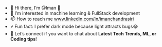 - 👋 Hi there, I’m @Iman  🫡
- 👀 I’m interested in machine learning & FullStack development 
- 📫 How to reach me www.linkedin.com/in/imanchandrasiri
- ⚡ Fun fact: I prefer dark mode because light attracts bugs😂
- 💬 Let’s connect if you want to chat about **Latest Tech Trends, ML, or Coding tips**!
<!---
Iman0810/Iman0810 is a ✨ special ✨ repository because its `README.md` (this file) appears on your GitHub profile.
You can click the Preview link to take a look at your changes.
--->
